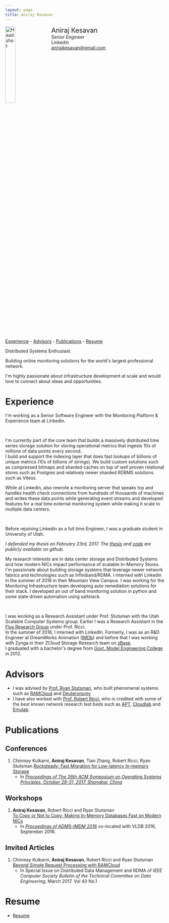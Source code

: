 ```yaml
---
layout: page
title: Aniraj Kesavan
---
```


<div style="width: 100%; display: inline-block;">
<img src="{{ site.baseurl }}/public/aniraj-kesavan.jpeg" alt="Headshot" width="25%" style="float: left;"/>
<div style="float: left; padding-left: 20px;">
<span style="font-size: 150%;">Aniraj Kesavan</span><br>
Senior Engineer<br>
Linkedin<br>
<a href="mailto:anirajkesavan@gmail.com">anirajkesavan@gmail.com</a>
</div>
</div>

<p></p>

[Experience](#workex) -
[Advisors](#advisors) -
[Publications](#publications) - 
[Resume](#cv)

Distributed Systems Enthusiast.

Building online monitoring solutions for the world's largest professional network.

I'm highly passionate about infrastructure development at scale and would love to connect about ideas and opportunities.


# <a name="workex"></a> Experience

I'm working as a Senior Software Engineer with the Monitoring Platform & Experience team at Linkedin. 

<br>

I'm currently part of the core team that builds a massively distributed time series storage solution for storing operational metrics that ingests 10s of  millions of data points every second. 
<br>
I build and support the indexing layer that does fast lookups of billions of unique metrics (10s of billions of strings).
We build custom solutions such as compressed bitmaps and sharded caches on top of well proven relational stores such as Postgres and relatively newer sharded RDBMS solutions such as Vitess.

While at Linkedin, also rewrote a monitoring server that speaks tcp and handles health check connections from hundreds of thousands of machines and writes these data points while generating event streams and developed features for a real time external monitoring system while making it scale to multiple data centers.

<br>

Before rejoining Linkedin as a full time Engineer, I was a graduate student in University of Utah.

*I defended my thesis on February 23rd, 2017. The [thesis](https://github.com/anirajk/masters-thesis) and 
[code](https://github.com/anirajk/ibv-bench/tree/ddio) are publicly available on github.*

 My research interests are in data center storage and Distributed Systems and how modern NICs impact performance of scalable In-Memory Stores.
I'm passionate about building storage systems that leverage newer network fabrics and technologies such as Infiniband/RDMA.
I interned with Linkedin in the summer of 2016 in their Mountain View Campus. I was working for the Monitoring Infrastructure team developing auto remediation solutions for their stack. I developed an out of band monitoring solution in python and some state driven automation using saltstack.

<br>

I was working as a Research Assistant under Prof. Stutsman with the Utah Scalable Computer Systems group.
Earlier I was a Research Assistant in the [Flux Research Group](https://www.flux.utah.edu/) under Prof. Ricci.<br>
In the summer of 2016, I interned with LinkedIn.
Formerly, I was as an R&D Engineer at DreamWorks Animation ([IMDb](http://www.imdb.com/name/nm6593212/))
and before that I was working with Zynga in their ZCloud Storage Research team on [zBase](https://zynga.com/blogs/engineering/zbase-high-performance-elastic-distributed-key-value-store-2).<br>
I graduated with a bachelor's degree from [Govt. Model Engineering College](http://www.mec.ac.in/) in 2012.


# <a name="advisors"></a> Advisors
- I was advised by [Prof. Ryan Stutsman](http://rstutsman.github.io/), who built phenomenal systems
such as [RAMCloud](http://ramcloud.stanford.edu/) and [Deuteronomy](https://www.microsoft.com/en-us/research/publication/high-performance-transactions-in-deuteronomy/)
- I have also worked with [Prof. Robert Ricci](http://www.flux.utah.edu/users/ricci/), who is credited with some of the best known network research test beds such as [APT](https://www.aptlab.net/), [Cloudlab](https://www.cloudlab.us) and [Emulab](http://emulab.net/).




# <a name="publications"></a> Publications

## Conferences

1. Chinmay Kulkarni, **Aniraj Kesavan**, Tian Zhang, Robert Ricci, Ryan Stutsman
   [Rocksteady: Fast Migration for Low-latency In-memory Storage](https://dl.acm.org/authorize?N47268)
   - In *[Proceedings of The 26th ACM Symposium on Operating Systems Principles, October 28-31, 2017, Shanghai, China](https://www.sigops.org/sosp/sosp17/program.html)*

## Workshops

1. **Aniraj Kesavan**, Robert Ricci and Ryan Stutsman <br>
   [To Copy or Not to Copy: Making In-Memory Databases Fast on Modern NICs](https://www.flux.utah.edu/paper/kesavan-imdm2016)<br>
   - In *[Proceedings of ADMS-IMDM 2016](http://www.adms-conf.org/2016/kesavan_adms16.pdf)* co-located with VLDB 2016, September 2016.

## Invited Articles

1. Chinmay Kulkarni, **Aniraj Kesavan**, Robert Ricci and Ryan Stutsman <br>
   [Beyond Simple Request Processing with RAMCloud](http://sites.computer.org/debull/A17mar/issue1.htm)
   - In Special Issue on Distributed Data Management and RDMA of *IEEE Computer Society Bulletin of the Technical Committee on Data Engineering*, March 2017. Vol 40 No.1

# <a name="cv"></a> Resume

- [Resume](./public/cv-kesavan.pdf)
